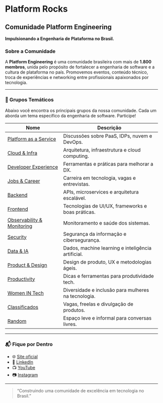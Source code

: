 # Platform Rocks

## Comunidade Platform Engineering

**Impulsionando a Engenharia de Plataforma no Brasil.**

### Sobre a Comunidade

A **Platform Engineering** é uma comunidade brasileira com mais de **1.800 membros**, unida pelo propósito de fortalecer a engenharia de software e a cultura de plataforma no país. Promovemos eventos, conteúdo técnico, troca de experiências e networking entre profissionais apaixonados por tecnologia.

---

### 🌱 Grupos Temáticos

Abaixo você encontra os principais grupos da nossa comunidade. Cada um aborda um tema específico da engenharia de software. Participe!

| Nome                        | Descrição |
|-----------------------------|-----------|
| [Platform as a Service](https://chat.whatsapp.com/ILJg7n1OieJJ6JQA18tGly) | Discussões sobre PaaS, IDPs, nuvem e DevOps. |
| [Cloud & Infra](https://chat.whatsapp.com/KYQgqnu8TGpGEPLq6QGQfU) | Arquitetura, infraestrutura e cloud computing. |
| [Developer Experience](https://chat.whatsapp.com/GQglRxi7gmcJjyzlucPtXd) | Ferramentas e práticas para melhorar a DX. |
| [Jobs & Career](https://chat.whatsapp.com/G5I4QVIRwAnCnnaX7X7Ufe) | Carreira em tecnologia, vagas e entrevistas. |
| [Backend](https://chat.whatsapp.com/E5pCfLSGXDADepZSWrXKjY) | APIs, microservices e arquitetura escalável. |
| [Frontend](https://chat.whatsapp.com/HPzvIc0Tz1O8Mq7TqPRyWx) | Tecnologias de UI/UX, frameworks e boas práticas. |
| [Observability & Monitoring](https://chat.whatsapp.com/CyQbAjO21R6CUVr0bFIBLv) | Monitoramento e saúde dos sistemas. |
| [Security](https://chat.whatsapp.com/BHkgJUTsg5v2Dmn92WyAhW) | Segurança da informação e cibersegurança. |
| [Data & IA](https://chat.whatsapp.com/DsNgUDLsAl5FtsGNOgjeGT) | Dados, machine learning e inteligência artificial. |
| [Product & Design](https://chat.whatsapp.com/LnNlg50Jo56FI81AyumBK6) | Design de produto, UX e metodologias ágeis. |
| [Productivity](https://chat.whatsapp.com/DCNJpNTPnNYDpeSJB0bRTJ) | Dicas e ferramentas para produtividade tech. |
| [Women IN Tech](https://chat.whatsapp.com/HuUO0Kuie6YCc67JbXdQSY) | Diversidade e inclusão para mulheres na tecnologia. |
| [Classificados](https://chat.whatsapp.com/G2JvT0bPyCR958NqrtIFkU) | Vagas, freelas e divulgação de produtos. |
| [Random](https://chat.whatsapp.com/EEJmi9QUXlKGU9P1CwYyL0) | Espaço leve e informal para conversas livres. |

---

### 📬 Fique por Dentro

- 🌐 [Site oficial](https://platform.rocks)
- 💼 [LinkedIn](https://plat.fm/linkedin)
- 📺 [YouTube](https://plat.fm/youtube)  
- 📷 [Instagram](https://plat.fm/instagram)

---

> “Construindo uma comunidade de excelência em tecnologia no Brasil.”

